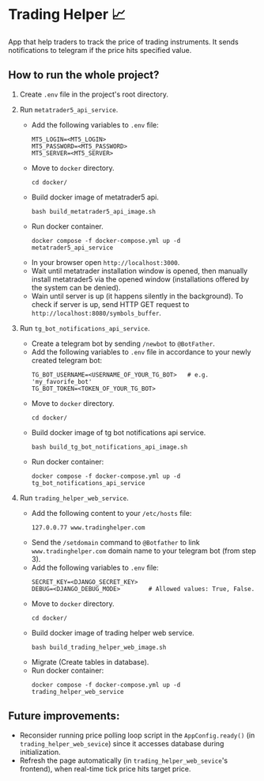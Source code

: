 # Trading Helper 📈
App that help traders to track the price of trading instruments. It sends notifications to telegram if the price hits specified value.
## How to run the whole project?
1. Create `.env` file in the project's root directory.
2. Run `metatrader5_api_service`.
   - Add the following variables to `.env` file:
      ```
      MT5_LOGIN=<MT5_LOGIN>
      MT5_PASSWORD=<MT5_PASSWORD>
      MT5_SERVER=<MT5_SERVER>
      ```
   - Move to `docker` directory.
      ```
      cd docker/
      ```
   - Build docker image of metatrader5 api.
      ```
      bash build_metatrader5_api_image.sh
      ```
   - Run docker container.
      ```
      docker compose -f docker-compose.yml up -d metatrader5_api_service
      ```
   - In your browser open `http://localhost:3000`.
   - Wait until metatrader installation window is opened, then
     manually install metatrader5 via the opened window (installations 
     offered by the system can be denied).
   - Wain until server is up (it happens silently in the background).
     To check if server is up, send HTTP GET request to 
     `http://localhost:8080/symbols_buffer`.

3. Run `tg_bot_notifications_api_service`.
   - Create a telegram bot by sending `/newbot` to `@BotFather`.
   - Add the following variables to `.env` file in accordance to 
     your newly created telegram bot:
      ```
      TG_BOT_USERNAME=<USERNAME_OF_YOUR_TG_BOT>   # e.g. 'my_favorife_bot'
      TG_BOT_TOKEN=<TOKEN_OF_YOUR_TG_BOT>
      ```
   - Move to `docker` directory.
      ```
      cd docker/
      ```
   - Build docker image of tg bot notifications api service.
      ```
      bash build_tg_bot_notifications_api_image.sh
      ```
   - Run docker container:  
      ```
      docker compose -f docker-compose.yml up -d tg_bot_notifications_api_service
      ```

4. Run `trading_helper_web_service`.
   - Add the following content to your `/etc/hosts` file:
      ```
      127.0.0.77 www.tradinghelper.com
      ```
   - Send the `/setdomain` command to `@Botfather` to link 
     `www.tradinghelper.com` domain name to your telegram bot (from step 3).
   - Add the following variables to `.env` file:
      ```
      SECRET_KEY=<DJANGO_SECRET_KEY>
      DEBUG=<DJANGO_DEBUG_MODE>        # Allowed values: True, False.
      ```
   - Move to `docker` directory.
      ```
      cd docker/
      ```
   - Build docker image of trading helper web service.
      ```
      bash build_trading_helper_web_image.sh
      ```
   - Migrate (Create tables in database).
   - Run docker container:  
      ```
      docker compose -f docker-compose.yml up -d trading_helper_web_service
      ``` 

## Future improvements:
- Reconsider running price polling loop script in the `AppConfig.ready()` 
  (in `trading_helper_web_sevice`) since it accesses database during 
  initialization.
- Refresh the page automatically (in `trading_helper_web_sevice`'s frontend), 
  when real-time tick price hits target price.
